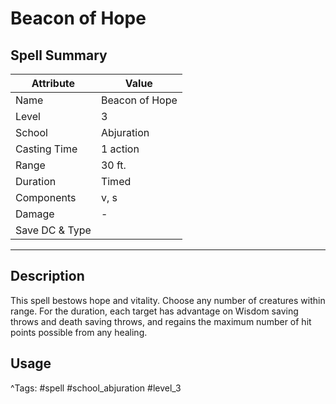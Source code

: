 # Beacon of Hope

## Spell Summary

| Attribute        | Value                  |
|------------------|------------------------|
| Name             | Beacon of Hope                 |
| Level            | 3                |
| School           | Abjuration          |
| Casting Time     | 1 action              |
| Range            | 30 ft.            |
| Duration         | Timed             |
| Components       | v, s             |
| Damage           | -               |
| Save DC & Type   |              |

---

## Description

This spell bestows hope and vitality. Choose any number of creatures within range. For the duration, each target has advantage on Wisdom saving throws and death saving throws, and regains the maximum number of hit points possible from any healing.

## Usage


^Tags: #spell #school_abjuration #level_3
